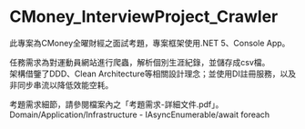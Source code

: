 # CMoney_InterviewProject_Crawler  
此專案為CMoney全曜財經之面試考題，專案框架使用.NET 5、Console App。  
  
任務需求為對運動員網站進行爬蟲，解析個別生涯紀錄，並儲存成csv檔。  
架構借鑒了DDD、Clean Architecture等相關設計理念；並使用DI註冊服務，以及非同步串流以降低效能空耗。  
  
考題需求細節，請參閱檔案內之「考題需求-詳細文件.pdf」。  
Domain/Application/Infrastructure - IAsyncEnumerable<T>/await foreach  
